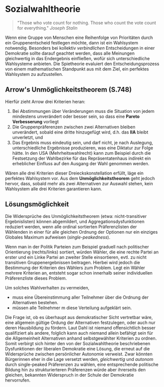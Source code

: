 # Sozialwahltheorie

> "Those who vote count for nothing.
> Those who count the vote count for everything."
> *Joseph Stalin*

Wenn eine Gruppe von Menschen eine Reihenfolge von Prioritäten durch ein Gruppenentscheid festlegen möchte, dann ist ein Wahlsystem notwendig.
Besonders bei kollektiv *verbindlichen* Entscheidungen in einer Demokratie sollte darauf geachtet werden, dass alle Meinungen gleichwertig in das Endergebnis einfließen, wofür sich unterschiedliche Wahlsysteme anbieten.
Die Spietheorie evaluiert den Entscheidungsprozess von einem mathematischen Standpunkt aus mit dem Ziel, ein perfektes Wahlsystem zu aufzustellen.

## Arrow's Unmöglichkeitstheorem (S.748)

Hierfür zieht Arrow drei Kriterien heran:
1. Bei Abstimmungen über Veränderungen muss die Situation von jedem mindestens unverändert oder besser sein, so dass eine **Pareto Verbesserung** vorliegt
2. Die Gruppenpräferenzen zwischen zwei Alternativen bleiben unverändert, sobald eine dritte hinzugefügt wird, d.h. das **IIA** bleibt unverletzt, und
3. Das Ergebnis muss eindeutig sein, und darf nicht, je nach Auslegung, unterschiedliche Ergebnisse produzieren, was eine Diktatur zur Folge hätte.
In den USA (Mehrheitswahlrecht) kann zum Beispiel durch die Festsetzung der Wahlbezirke für das Repräsentatenhaus indirekt ein erheblicher Einfluss auf den Ausgang der Wahl genommen werden.

Wären alle drei Kriterien dieser Dreieckskonstellation erfüllt, läge ein perfektes Wahlsystem vor.
Aus dem **Unmöglichkeitstheorem** geht jedoch hervor, dass, sobald mehr als zwei Alternativen zur Auswahl stehen, kein Wahlsystem alle drei Kriterien  garantieren kann.

## Lösungsmöglichkeit

Die Widersprüche des Unmöglichkeitstheorem (etwa: nicht-transitiver Ergebnislisten) können abgemildert, und Aggregationsdysfunktionen reduziert werden, wenn alle ordinal sortierten Präferenzlisten der Wählenden in einer für alle gleichen  Ordnung der Optionen nur ein einziges Globales Maximum aufweisen (*single-peakedness*).

Wenn man in der Politik Parteien zum Beispiel graduell nach politischer Orientierung (rechts/links) sortiert, würden Wähler, die eine rechte Partei an erster und ein Linke Partei an zweiter Stelle einsortieren, evtl. zu nicht transitiven Gruppenergebnissen beitragen.
Hierbei wird jedoch die Bestimmung der Kriterien des Wählers zum Problem.
Legt ein Wähler mehrere Kriterien an, entsteht sogar schon innerhalb seiner individuellen Präferenzliste dieses Problem.

Um solches Wahlverhalten zu vermeiden,
- muss eine Übereinstimmung aller Teilnehmer über die Ordnung der Alternativen bestehen.
- müssen alle Teilnehmer m diese Verteilung aufgeklärt sein.

Die Frage ist, ob es überhaupt aus demokratischer Sicht vertretbar wäre, eine allgemein gültige Ordung der Alternativen festzulegen, oder auch nur deren Hausbildung zu fördern.
Laut Dahl ist niemand offensichtlich besser qualifiziert als andere, folglich kann auch niemand allein befähigt sein für die Allgemeinheit Alternativen anhand selbstgewählter Kriterien zu ordnen.
Somit verbirgt sich hinter den von der Sozialwahltheorie beschriebenen Dysfunktionen der liberalen Demokratie eine Lösung, die erneut auf die Widersprüche zwischen persönlicher Autonomie verweist.
Zwar könnten Bürgerinnen eher in die Lage versetzt werden, *gleichwertig* und *autonom* durch single-peaked Präferenzen zu wählen, eine entsprechende politische Bildung hin zu strukturierteren Präferenzen würde aber ihrerseits den gleichen, bekannten Widerspruch in der Schule der Demokratie hervorrufen.
